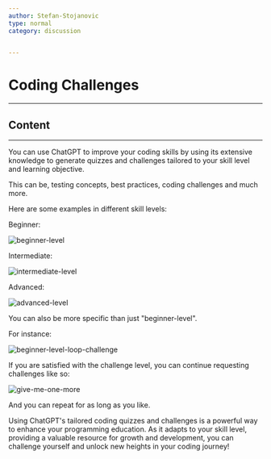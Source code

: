 ```yaml
---
author: Stefan-Stojanovic
type: normal
category: discussion
 

---
```


# Coding Challenges

---

## Content

---

You can use ChatGPT to improve your coding skills by using its extensive knowledge to generate quizzes and challenges tailored to your skill level and learning objective.

This can be, testing concepts, best practices, coding challenges and much more.

Here are some examples in different skill levels:

Beginner:

![beginner-level](https://img.enkipro.com/ef139fa9d096259b97d07e9e2f0bab02.png)

Intermediate:

![intermediate-level](https://img.enkipro.com/a5af816871d0be9dd969ac6810a3774f.png)

Advanced:

![advanced-level](https://img.enkipro.com/b953783704d2c7761884aebfda118af4.png)

You can also be more specific than just "beginner-level".

For instance:

![beginner-level-loop-challenge](https://img.enkipro.com/f7667120feb8afb6ed7bdfd1c7e78415.png)

If you are satisfied with the challenge level, you can continue requesting challenges like so:

![give-me-one-more](https://img.enkipro.com/a8ec6c3e0333bbc5086d4bf61a8f5a04.png)

And you can repeat for as long as you like.

Using ChatGPT's tailored coding quizzes and challenges is a powerful way to enhance your programming education. As it adapts to your skill level, providing a valuable resource for growth and development, you can challenge yourself and unlock new heights in your coding journey!